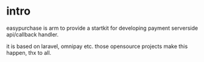 # intro

easypurchase is arm to provide a startkit for developing payment serverside api/callback handler.

it is based on laravel, omnipay etc. those opensource projects make this happen, thx to all.
